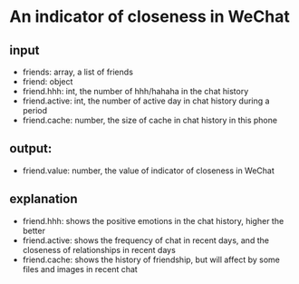 # An indicator of closeness in WeChat

## input
- friends: array, a list of friends
- friend: object
- friend.hhh: int, the number of hhh/hahaha in the chat history
- friend.active: int, the number of active day in chat history during a period
- friend.cache: number, the size of cache in chat history in this phone

## output:
- friend.value: number, the value of indicator of closeness in WeChat

## explanation
- friend.hhh: shows the positive emotions in the chat history, higher the better
- friend.active: shows the frequency of chat in recent days, and the closeness of relationships in recent days
- friend.cache: shows the history of friendship, but will affect by some files and images in recent chat